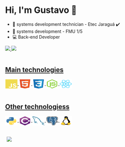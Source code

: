 <h1>Hi, I'm Gustavo 👋</h1>

- 📖 systems development technician - Etec Jaraguá ✔️
- 📖 systems development - FMU 1/5
- 💻 Back-end Developer

<div>
  <a href="https://github.com/oliveira533">
  <img height="170em" src="https://github-readme-stats.vercel.app/api?username=oliveira533&show_icons=true&theme=gotham&include_all_commits=true&count_private=true"/>
  <img height="170em" src="https://github-readme-stats.vercel.app/api/top-langs/?username=oliveira533&layout=compact&langs_count=7&theme=gotham"/>
</div>
  
<div style="display: inline_block"><br>
  <h2>Main technologies</h2>
  <img align="center" height="30" width="40" src="https://raw.githubusercontent.com/devicons/devicon/master/icons/javascript/javascript-plain.svg">
  <img align="center" height="30" width="40" src="https://raw.githubusercontent.com/devicons/devicon/master/icons/html5/html5-original.svg">
  <img align="center" height="30" width="40" src="https://raw.githubusercontent.com/devicons/devicon/master/icons/css3/css3-original.svg">
  <img align="center" height="30" width="40" src="https://raw.githubusercontent.com/devicons/devicon/master/icons/nodejs/nodejs-original.svg">
  <img align="center" height="30" width="40" src="https://raw.githubusercontent.com/devicons/devicon/master/icons/react/react-original.svg">
</div>
  
<div style="display: inline_block"><br>
  <h2>Other technologiess</h2>
  <img align="center" height="30" width="40" src="https://raw.githubusercontent.com/devicons/devicon/master/icons/python/python-original.svg">
  <img align="center" height="30" width="40" src="https://raw.githubusercontent.com/devicons/devicon/master/icons/csharp/csharp-original.svg">
  <img align="center" height="30" width="40" src="https://raw.githubusercontent.com/devicons/devicon/master/icons/mysql/mysql-original.svg">
  <img align="center" height="30" width="40" src="https://raw.githubusercontent.com/devicons/devicon/master/icons/postgresql/postgresql-original.svg">
  <img align="center" height="30" width="40" src="https://raw.githubusercontent.com/devicons/devicon/master/icons/linux/linux-original.svg">
  
</div> <br>

 <a href="https://www.linkedin.com/in/gustavo-oliveira-programador-junior/" target="_blank"><img src="https://img.shields.io/badge/-LinkedIn-%230077B5?style=for-the-badge&logo=linkedin&logoColor=white" target="_blank" style="margin:5px"></a> 

